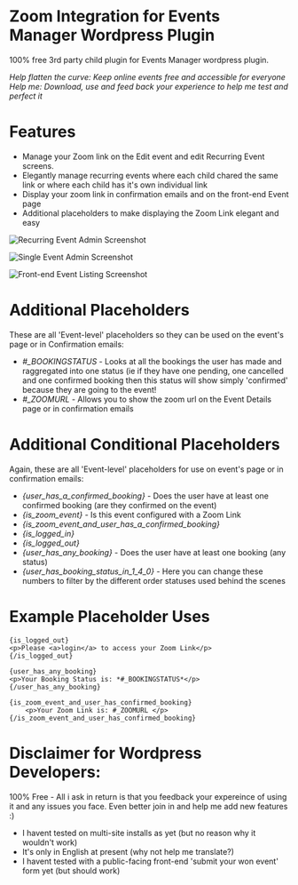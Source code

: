 # Zoom Integration for Events Manager Wordpress Plugin
100% free 3rd party child plugin for Events Manager wordpress plugin.

*Help flatten the curve: Keep online events free and accessible for everyone*
*Help me: Download, use and feed back your experience to help me test and perfect it*

# Features
* Manage your Zoom link on the Edit event and edit Recurring Event screens.
* Elegantly manage recurring events where each child chared the same link or where each child has it's own individual link
* Display your zoom link in confirmation emails and on the front-end Event page
* Additional placeholders to make displaying the Zoom Link elegant and easy

![Recurring Event Admin Screenshot](/upnrunning-eventman_extras/screenshot-1.png?raw=true "Recurring Event Admin Screenshot")

![Single Event Admin Screenshot](/upnrunning-eventman_extras/screenshot-3.png?raw=true "Single Event Admin Screenshot")

![Front-end Event Listing Screenshot](/upnrunning-eventman_extras/screenshot-2.png?raw=true "Front-end Event Listing Screenshot")

# Additional Placeholders
These are all 'Event-level' placeholders so they can be used on the event's page or in Confirmation emails:

 * *#_BOOKINGSTATUS* - Looks at all the bookings the user has made and raggregated into one status (ie if they have one pending, one cancelled and one confirmed booking then this status will show simply 'confirmed' because they are going to the event!
 * *#_ZOOMURL* - Allows you to show the zoom url on the Event Details page or in confirmation emails
 
 # Additional Conditional Placeholders
 Again, these are all 'Event-level' placeholders for use on event's page or in confirmation emails:
 
  * *{user_has_a_confirmed_booking}* - Does the user have at least one confirmed booking (are they confirmed on the event)
  * *{is_zoom_event}* - Is this event configured with a Zoom Link
  * *{is_zoom_event_and_user_has_a_confirmed_booking}*
  * *{is_logged_in}*
  * *{is_logged_out}*
  * *{user_has_any_booking}* - Does the user have at least one booking (any status)
  * *{user_has_booking_status_in_1_4_0}* - Here you can change these numbers to filter by the different order statuses used behind the scenes
  
 # Example Placeholder Uses
```
{is_logged_out}
<p>Please <a>login</a> to access your Zoom Link</p>
{/is_logged_out}

{user_has_any_booking}
<p>Your Booking Status is: *#_BOOKINGSTATUS*</p>
{/user_has_any_booking}

{is_zoom_event_and_user_has_confirmed_booking}
    <p>Your Zoom Link is: #_ZOOMURL </p>
{/is_zoom_event_and_user_has_confirmed_booking}
```

# Disclaimer for Wordpress Developers:
100% Free - All i ask in return is that you feedback your expereince of using it and any issues you face. Even better join in and help me add new features :)

 * I havent tested on multi-site installs as yet (but no reason why it wouldn't work)
 * It's only in English at present (why not help me translate?)
 * I havent tested with a public-facing front-end 'submit your won event' form yet (but should work)
